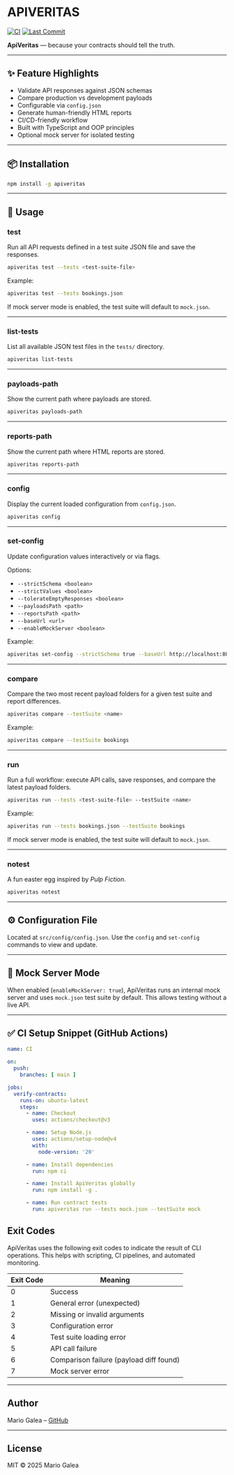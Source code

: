 # APIVERITAS


[![CI](https://github.com/mariogalea/qualitymatters-apiveritas/actions/workflows/ci.yml/badge.svg)](https://github.com/mariogalea/qualitymatters-apiveritas/actions/workflows/ci.yml)
[![Last Commit](https://img.shields.io/github/last-commit/mariogalea/qualitymatters-apiveritas.svg)](https://github.com/mariogalea/qualitymatters-apiveritas)

**ApiVeritas** — because your contracts should tell the truth.

---

## ✨ Feature Highlights

- Validate API responses against JSON schemas
- Compare production vs development payloads
- Configurable via `config.json`
- Generate human-friendly HTML reports
- CI/CD-friendly workflow
- Built with TypeScript and OOP principles
- Optional mock server for isolated testing

---

## 📦 Installation

```bash
npm install -g apiveritas
```

---

## 🚀 Usage

### test

Run all API requests defined in a test suite JSON file and save the responses.

```bash
apiveritas test --tests <test-suite-file>
```

Example:

```bash
apiveritas test --tests bookings.json
```

If mock server mode is enabled, the test suite will default to `mock.json`.

---

### list-tests

List all available JSON test files in the `tests/` directory.

```bash
apiveritas list-tests
```

---

### payloads-path

Show the current path where payloads are stored.

```bash
apiveritas payloads-path
```

---

### reports-path

Show the current path where HTML reports are stored.

```bash
apiveritas reports-path
```

---

### config

Display the current loaded configuration from `config.json`.

```bash
apiveritas config
```

---

### set-config

Update configuration values interactively or via flags.

Options:

- `--strictSchema <boolean>`
- `--strictValues <boolean>`
- `--tolerateEmptyResponses <boolean>`
- `--payloadsPath <path>`
- `--reportsPath <path>`
- `--baseUrl <url>`
- `--enableMockServer <boolean>`

Example:

```bash
apiveritas set-config --strictSchema true --baseUrl http://localhost:8080
```

---

### compare

Compare the two most recent payload folders for a given test suite and report differences.

```bash
apiveritas compare --testSuite <name>
```

Example:

```bash
apiveritas compare --testSuite bookings
```

---

### run

Run a full workflow: execute API calls, save responses, and compare the latest payload folders.

```bash
apiveritas run --tests <test-suite-file> --testSuite <name>
```

Example:

```bash
apiveritas run --tests bookings.json --testSuite bookings
```

If mock server mode is enabled, the test suite will default to `mock.json`.

---

### notest

A fun easter egg inspired by *Pulp Fiction*.

```bash
apiveritas notest
```

---

## ⚙️ Configuration File

Located at `src/config/config.json`. Use the `config` and `set-config` commands to view and update.

---

## 🧪 Mock Server Mode

When enabled (`enableMockServer: true`), ApiVeritas runs an internal mock server and uses `mock.json` test suite by default. This allows testing without a live API.

---

## ✅ CI Setup Snippet (GitHub Actions)

```yaml
name: CI

on:
  push:
    branches: [ main ]

jobs:
  verify-contracts:
    runs-on: ubuntu-latest
    steps:
      - name: Checkout
        uses: actions/checkout@v3

      - name: Setup Node.js
        uses: actions/setup-node@v4
        with:
          node-version: '20'

      - name: Install dependencies
        run: npm ci

      - name: Install ApiVeritas globally
        run: npm install -g .

      - name: Run contract tests
        run: apiveritas run --tests mock.json --testSuite mock
```


## Exit Codes

ApiVeritas uses the following exit codes to indicate the result of CLI operations. This helps with scripting, CI pipelines, and automated monitoring.

| Exit Code | Meaning                                   |
|-----------|-------------------------------------------|
| 0         | Success                                   |
| 1         | General error (unexpected)                |
| 2         | Missing or invalid arguments              |
| 3         | Configuration error                       |
| 4         | Test suite loading error                  |
| 5         | API call failure                          |
| 6         | Comparison failure (payload diff found)   |
| 7         | Mock server error                         |

---

## Author

Mario Galea – [GitHub](https://github.com/mariogalea)

---

## License

MIT © 2025 Mario Galea
